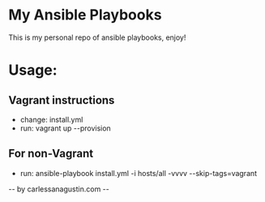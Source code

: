 # My Ansible Playbooks

This is my personal repo of ansible playbooks, enjoy!

# Usage:

## Vagrant instructions

* change: install.yml
* run: vagrant up --provision

## For non-Vagrant

* run: ansible-playbook install.yml -i hosts/all -vvvv --skip-tags=vagrant

--  by carlessanagustin.com --
